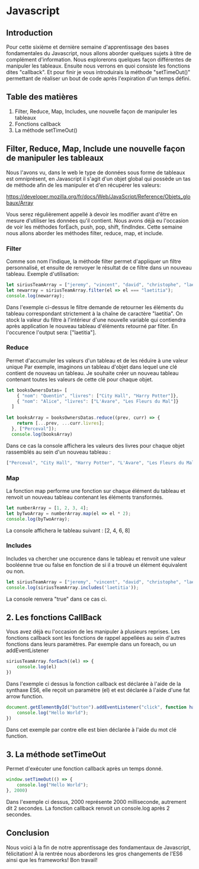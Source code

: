# Javascript

## Introduction

Pour cette sixième et dernière semaine d'apprentissage des bases fondamentales du Javascript, nous allons aborder quelques sujets à titre de complément d'information.
Nous explorerons quelques façon différentes de manipuler les tableaux.
Ensuite nous verrons en quoi consiste les fonctions dites "callback".
Et pour finir je vous introduirais la méthode "setTimeOut()" permettant de réaliser un bout de code après l'expiration d'un temps défini.

## Table des matières

1. Filter, Reduce, Map, Includes, une nouvelle façon de manipuler les tableaux
2. Fonctions callback
3. La méthode setTimeOut()

## Filter, Reduce, Map, Include une nouvelle façon de manipuler les tableaux

Nous l'avons vu, dans le web le type de données sous forme de tableaux est omniprésent, en Javascript il s'agit d'un objet global qui possède un tas de méthode afin de les manipuler et d'en récupérer les valeurs:

https://developer.mozilla.org/fr/docs/Web/JavaScript/Reference/Objets_globaux/Array

Vous serez régulièrement appellé à devoir les modifier avant d'être en mesure d'utiliser les données qu'il contient.
Nous avons déjà eu l'occasion de voir les méthodes forEach, push, pop, shift, findIndex. Cette semaine nous allons aborder les méthodes filter, reduce, map, et include.

### Filter

Comme son nom l'indique, la méthode filter permet d'appliquer un filtre personnalisé, et ensuite de renvoyer le résultat de ce filtre dans un nouveau tableau.
Exemple d'utilisation:

```js
let siriusTeamArray = ["jeremy", "vincent", "david", "christophe", "laetitia", "julie", "gregory"];
let newarray = siriusTeamArray.filter(el => el === "laetitia");
console.log(newarray);
```

Dans l'exemple ci-dessus le filtre demande de retourner les éléments du tableau correspondant strictement à la chaîne de caractère "laetitia".
On stock la valeur du filtre à l'intérieur d'une nouvelle variable qui contiendra après application le nouveau tableau d'éléments retourné par filter.
En l'occurence l'output sera: ["laetitia"].

### Reduce

Permet d'accumuler les valeurs d'un tableau et de les réduire à une valeur unique
Par exemple, imaginons un tableau d'objet dans lequel une clé contient de nouveau un tableau. Je souhaite créer un nouveau tableau contenant toutes les valeurs de cette clé pour chaque objet.

```js
let booksOwnersDatas= [
    { "nom": "Quentin", "livres": ["City Hall", "Harry Potter"]},
    { "nom": "Alice", "livres": ["L'Avare", "Les Fleurs du Mal"]}
  ]
  
let booksArray = booksOwnersDatas.reduce((prev, curr) => {
    return [...prev, ...curr.livres];
  }, ["Perceval"]);
  console.log(booksArray)
```
Dans ce cas la console affichera les valeurs des livres pour chaque objet rassemblés au sein d'un nouveau tableau : 

```js
["Perceval", "City Hall", "Harry Potter", "L'Avare", "Les Fleurs du Mal"]
```

### Map

La fonction map performe une fonction sur chaque élément du tableau et renvoit un nouveau tableau contenant les éléments transformés.

```js
let numberArray = [1, 2, 3, 4];
let byTwoArray = numberArray.map(el => el * 2);
console.log(byTwoArray);
```

La console affichera le tableau suivant : [2, 4, 6, 8]

### Includes

Includes va chercher une occurence dans le tableau et renvoit une valeur booléenne true ou false en fonction de si il a trouvé un élément équivalent ou non.

```js
let siriusTeamArray = ["jeremy", "vincent", "david", "christophe", "laetitia", "julie", "gregory"];
console.log(siriusTeamArray.includes('laetitia'));
```
La console renvera "true" dans ce cas ci.

## 2. Les fonctions CallBack

Vous avez déjà eu l'occasion de les manipuler à plusieurs reprises. Les fonctions callback sont les fonctions de rappel appellées au sein d'autres fonctions dans leurs paramètres.
Par exemple dans un foreach, ou un addEventListener

```js
siriusTeamArray.forEach((el) => {
    console.log(el)
})
```
Dans l'exemple ci dessus la fonction callback est déclarée à l'aide de la synthaxe ES6, elle reçoit un paramètre (el) et est déclarée à l'aide d'une fat arrow function.

```js
document.getElementById("button").addEventListener("click", function handleClick(){
    console.log("Hello World");
})
```
Dans cet exemple par contre elle est bien déclarée à l'aide du mot clé function.

## 3. La méthode setTimeOut

Permet d'exécuter une fonction callback après un temps donné.
```js
window.setTimeOut(() => {
    console.log("Hello World");
}, 2000)
```

Dans l'exemple ci dessus, 2000 représente 2000 milliseconde, autrement dit 2 secondes. La fonction callback renvoit un console.log après 2 secondes.

## Conclusion

Nous voici à la fin de notre apprentissage des fondamentaux de Javascript, félicitation! 
À la rentrée nous aborderons les gros changements de l'ES6 ainsi que les frameworks!
Bon travail!